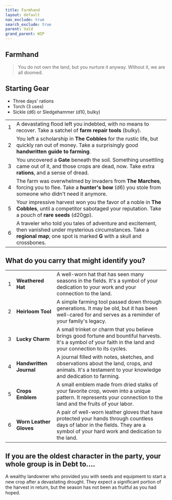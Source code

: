 ```yaml
---
title: Farmhand
layout: default
nav_exclude: true
search_exclude: true
parent: Vald
grand_parent: WIP
---
```



## Farmhand

> You do not own the land, but you nurture it anyway. Without it, we are all doomed.

## Starting Gear

- Three days' rations
- Torch (3 uses)
- Sickle (d6) or Sledgehammer (d10, bulky)

|      |                                                              |
| ---- | ------------------------------------------------------------ |
| 1    | A devastating flood left you indebted, with no means to recover. Take a satchel of **farm repair tools** (bulky). |
| 2    | You left a scholarship in **The Cobbles** for the rustic life, but quickly ran out of money. Take a surprisingly good **handwritten guide to farming**. |
| 3    | You uncovered a **Gate** beneath the soil. Something unsettling came out of it, and those crops are dead, now. Take extra **rations**, and a sense of dread.  |
| 4    | The farm was overwhelmed by invaders from **The Marches**, forcing you to flee. Take a **hunter's bow** (d6) you stole from someone who didn't need it anymore. |
| 5    | Your impressive harvest won you the favor of a noble in **The Cobbles**, until a competitor sabotaged your reputation. Take a pouch of **rare seeds** (d20gp). |
| 6    | A traveler who told you tales of adventure and excitement, then vanished under mysterious circumstances. Take a **regional map**; one spot is marked **G** with a skull and crossbones.  |


## What do you carry that might identify you?

|      |                         |                                                              |
| ---- | ----------------------- | ------------------------------------------------------------ |
| 1    | **Weathered Hat**       | A well-worn hat that has seen many seasons in the fields. It's a symbol of your dedication to your work and your connection to the land. |
| 2    | **Heirloom Tool**       | A simple farming tool passed down through generations. It may be old, but it has been well-cared for and serves as a reminder of your family's legacy. |
| 3    | **Lucky Charm**         | A small trinket or charm that you believe brings good fortune and bountiful harvests. It's a symbol of your faith in the land and your connection to its cycles. |
| 4    | **Handwritten Journal** | A journal filled with notes, sketches, and observations about the land, crops, and animals. It's a testament to your knowledge and dedication to farming. |
| 5    | **Crops Emblem**        | A small emblem made from dried stalks of your favorite crop, woven into a unique pattern. It represents your connection to the land and the fruits of your labor. |
| 6    | **Worn Leather Gloves** | A pair of well-worn leather gloves that have protected your hands through countless days of labor in the fields. They are a symbol of your hard work and dedication to the land. |

## If you are the oldest character in the party, your whole group is in Debt to....

A wealthy landowner who provided you with seeds and equipment to start a new crop after a devastating drought. They expect a significant portion of the harvest in return, but the season has not been as fruitful as you had hoped.